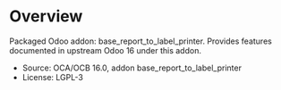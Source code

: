# Overview

Packaged Odoo addon: base_report_to_label_printer. Provides features documented in upstream Odoo 16 under this addon.

- Source: OCA/OCB 16.0, addon base_report_to_label_printer
- License: LGPL-3
